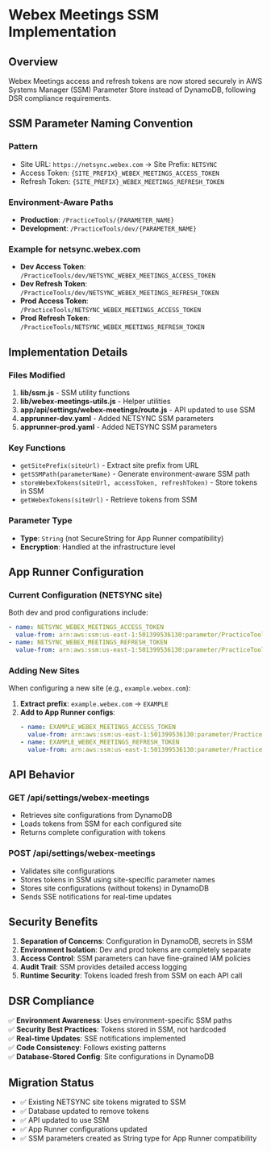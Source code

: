 # Webex Meetings SSM Implementation

## Overview
Webex Meetings access and refresh tokens are now stored securely in AWS Systems Manager (SSM) Parameter Store instead of DynamoDB, following DSR compliance requirements.

## SSM Parameter Naming Convention

### Pattern
- Site URL: `https://netsync.webex.com` → Site Prefix: `NETSYNC`
- Access Token: `{SITE_PREFIX}_WEBEX_MEETINGS_ACCESS_TOKEN`
- Refresh Token: `{SITE_PREFIX}_WEBEX_MEETINGS_REFRESH_TOKEN`

### Environment-Aware Paths
- **Production**: `/PracticeTools/{PARAMETER_NAME}`
- **Development**: `/PracticeTools/dev/{PARAMETER_NAME}`

### Example for netsync.webex.com
- **Dev Access Token**: `/PracticeTools/dev/NETSYNC_WEBEX_MEETINGS_ACCESS_TOKEN`
- **Dev Refresh Token**: `/PracticeTools/dev/NETSYNC_WEBEX_MEETINGS_REFRESH_TOKEN`
- **Prod Access Token**: `/PracticeTools/NETSYNC_WEBEX_MEETINGS_ACCESS_TOKEN`
- **Prod Refresh Token**: `/PracticeTools/NETSYNC_WEBEX_MEETINGS_REFRESH_TOKEN`

## Implementation Details

### Files Modified
1. **lib/ssm.js** - SSM utility functions
2. **lib/webex-meetings-utils.js** - Helper utilities
3. **app/api/settings/webex-meetings/route.js** - API updated to use SSM
4. **apprunner-dev.yaml** - Added NETSYNC SSM parameters
5. **apprunner-prod.yaml** - Added NETSYNC SSM parameters

### Key Functions
- `getSitePrefix(siteUrl)` - Extract site prefix from URL
- `getSSMPath(parameterName)` - Generate environment-aware SSM path
- `storeWebexTokens(siteUrl, accessToken, refreshToken)` - Store tokens in SSM
- `getWebexTokens(siteUrl)` - Retrieve tokens from SSM

### Parameter Type
- **Type**: `String` (not SecureString for App Runner compatibility)
- **Encryption**: Handled at the infrastructure level

## App Runner Configuration

### Current Configuration (NETSYNC site)
Both dev and prod configurations include:
```yaml
- name: NETSYNC_WEBEX_MEETINGS_ACCESS_TOKEN
  value-from: arn:aws:ssm:us-east-1:501399536130:parameter/PracticeTools[/dev]/NETSYNC_WEBEX_MEETINGS_ACCESS_TOKEN
- name: NETSYNC_WEBEX_MEETINGS_REFRESH_TOKEN
  value-from: arn:aws:ssm:us-east-1:501399536130:parameter/PracticeTools[/dev]/NETSYNC_WEBEX_MEETINGS_REFRESH_TOKEN
```

### Adding New Sites
When configuring a new site (e.g., `example.webex.com`):

1. **Extract prefix**: `example.webex.com` → `EXAMPLE`
2. **Add to App Runner configs**:
   ```yaml
   - name: EXAMPLE_WEBEX_MEETINGS_ACCESS_TOKEN
     value-from: arn:aws:ssm:us-east-1:501399536130:parameter/PracticeTools[/dev]/EXAMPLE_WEBEX_MEETINGS_ACCESS_TOKEN
   - name: EXAMPLE_WEBEX_MEETINGS_REFRESH_TOKEN
     value-from: arn:aws:ssm:us-east-1:501399536130:parameter/PracticeTools[/dev]/EXAMPLE_WEBEX_MEETINGS_REFRESH_TOKEN
   ```

## API Behavior

### GET /api/settings/webex-meetings
- Retrieves site configurations from DynamoDB
- Loads tokens from SSM for each configured site
- Returns complete configuration with tokens

### POST /api/settings/webex-meetings
- Validates site configurations
- Stores tokens in SSM using site-specific parameter names
- Stores site configurations (without tokens) in DynamoDB
- Sends SSE notifications for real-time updates

## Security Benefits
1. **Separation of Concerns**: Configuration in DynamoDB, secrets in SSM
2. **Environment Isolation**: Dev and prod tokens are completely separate
3. **Access Control**: SSM parameters can have fine-grained IAM policies
4. **Audit Trail**: SSM provides detailed access logging
5. **Runtime Security**: Tokens loaded fresh from SSM on each API call

## DSR Compliance
✅ **Environment Awareness**: Uses environment-specific SSM paths  
✅ **Security Best Practices**: Tokens stored in SSM, not hardcoded  
✅ **Real-time Updates**: SSE notifications implemented  
✅ **Code Consistency**: Follows existing patterns  
✅ **Database-Stored Config**: Site configurations in DynamoDB  

## Migration Status
- ✅ Existing NETSYNC site tokens migrated to SSM
- ✅ Database updated to remove tokens
- ✅ API updated to use SSM
- ✅ App Runner configurations updated
- ✅ SSM parameters created as String type for App Runner compatibility